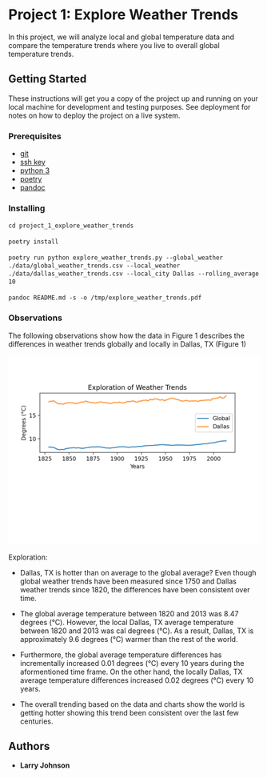 # Project 1: Explore Weather Trends

In this project, we will analyze local and global temperature data and compare the temperature trends where you live to overall global temperature trends.

## Getting Started

These instructions will get you a copy of the project up and running on your local machine for development and testing purposes. See deployment for notes on how to deploy the project on a live system.

### Prerequisites

* [git](https://git-scm.com/book/en/v2/Getting-Started-Installing-Git)
* [ssh key](https://docs.github.com/en/enterprise/2.15/user/articles/adding-a-new-ssh-key-to-your-github-account)
* [python 3](https://realpython.com/installing-python/)
* [poetry](https://python-poetry.org/docs/)
* [pandoc](https://pandoc.org/installing.html)

### Installing

```
cd project_1_explore_weather_trends

poetry install

poetry run python explore_weather_trends.py --global_weather ./data/global_weather_trends.csv --local_weather ./data/dallas_weather_trends.csv --local_city Dallas --rolling_average 10

pandoc README.md -s -o /tmp/explore_weather_trends.pdf

```

### Observations
The following observations show how the data in Figure 1 describes the differences in weather trends globally and locally in Dallas, TX (Figure 1)

![Figure 1 - Explorationi of Weather Trends](./report/exploration_of_weather_trends.png)

Exploration:
* Dallas, TX is hotter than on average to the global average? Even though global weather trends have been measured since 1750 and Dallas weather trends since 1820, the differences have been consistent over time.

* The global average temperature between 1820 and 2013 was 8.47 degrees (°C).  However, the local Dallas, TX average temperature between 1820 and 2013 was cal
 degrees (°C).  As a result, Dallas, TX is approximately 9.6 degrees (°C) warmer than the rest of the world.  
 
* Furthermore, the global average temperature differences has incrementally increased 0.01 degrees (°C) every 10 years during the aformentioned time frame.  On the other hand, the locally Dallas, TX average temperature differences increased 0.02 degrees (°C) every 10 years. 

* The overall trending based on the data and charts show the world is getting hotter showing this trend been consistent over the last few centuries.


## Authors

* **Larry Johnson**

